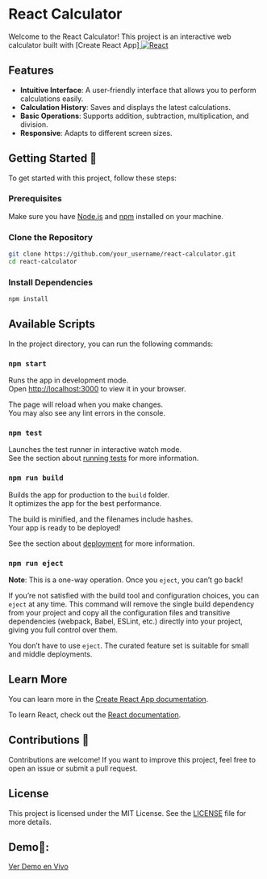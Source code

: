# React Calculator

Welcome to the React Calculator! This project is an interactive web calculator built with [Create React App]<a href="https://reactjs.org/" target="_blank">
    <img src="https://img.shields.io/badge/React-61DAFB.svg?style=for-the-badge&logo=react&logoColor=black" 
      alt="React"/> 
</a>

## Features

- **Intuitive Interface**: A user-friendly interface that allows you to perform calculations easily.
- **Calculation History**: Saves and displays the latest calculations.
- **Basic Operations**: Supports addition, subtraction, multiplication, and division.
- **Responsive**: Adapts to different screen sizes.

## Getting Started 🔨

To get started with this project, follow these steps:

### Prerequisites

Make sure you have [Node.js](https://nodejs.org/) and [npm](https://www.npmjs.com/) installed on your machine.

### Clone the Repository

```bash
git clone https://github.com/your_username/react-calculator.git
cd react-calculator
```

### Install Dependencies

```bash
npm install
```

## Available Scripts

In the project directory, you can run the following commands:

### `npm start`

Runs the app in development mode.\
Open [http://localhost:3000](http://localhost:3000) to view it in your browser.

The page will reload when you make changes.\
You may also see any lint errors in the console.

### `npm test`

Launches the test runner in interactive watch mode.\
See the section about [running tests](https://facebook.github.io/create-react-app/docs/running-tests) for more information.

### `npm run build`

Builds the app for production to the `build` folder.\
It optimizes the app for the best performance.

The build is minified, and the filenames include hashes.\
Your app is ready to be deployed!

See the section about [deployment](https://facebook.github.io/create-react-app/docs/deployment) for more information.

### `npm run eject`

**Note**: This is a one-way operation. Once you `eject`, you can’t go back!

If you’re not satisfied with the build tool and configuration choices, you can `eject` at any time. This command will remove the single build dependency from your project and copy all the configuration files and transitive dependencies (webpack, Babel, ESLint, etc.) directly into your project, giving you full control over them.

You don’t have to use `eject`. The curated feature set is suitable for small and middle deployments.

## Learn More

You can learn more in the [Create React App documentation](https://facebook.github.io/create-react-app/docs/getting-started).

To learn React, check out the [React documentation](https://reactjs.org/).

## Contributions 🤝

Contributions are welcome! If you want to improve this project, feel free to open an issue or submit a pull request.

## License

This project is licensed under the MIT License. See the [LICENSE](LICENSE) file for more details.

## Demo📱:
[Ver Demo en Vivo](https://incomparable-salmiakki-6110cb.netlify.app/)

